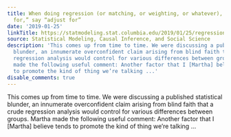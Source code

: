 ```yaml
---
title: When doing regression (or matching, or weighting, or whatever), don’t say “control
  for,” say “adjust for”
date: '2019-01-25'
linkTitle: https://statmodeling.stat.columbia.edu/2019/01/25/regression-matching-weighting-whatever-dont-say-control-say-adjust/
source: Statistical Modeling, Causal Inference, and Social Science
description: 'This comes up from time to time. We were discussing a published statistical
  blunder, an innumerate overconfident claim arising from blind faith that a crude
  regression analysis would control for various differences between groups. Martha
  made the following useful comment: Another factor that I [Martha] believe tends
  to promote the kind of thing we’re talking ...'
disable_comments: true
---
```

This comes up from time to time. We were discussing a published statistical blunder, an innumerate overconfident claim arising from blind faith that a crude regression analysis would control for various differences between groups. Martha made the following useful comment: Another factor that I [Martha] believe tends to promote the kind of thing we’re talking ...
